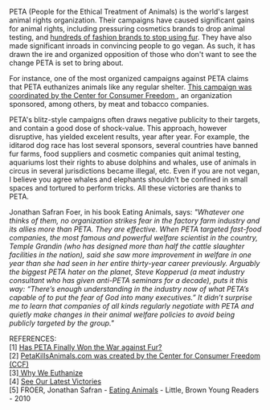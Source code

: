PETA (People for the Ethical Treatment of Animals) is the world's largest animal rights organization. Their campaigns have caused significant gains for animal rights, including pressuring cosmetics brands to drop animal testing, and <a href="https://www.thecut.com/2018/10/has-peta-finally-won-the-war-against-fur.html"> hundreds of fashion brands to stop using fur</a>. They have also made significant inroads in convincing people to go vegan. As such, it has drawn the ire and organized opposition of those who don't want to see the change PETA is set to bring about.

For instance, one of the most organized campaigns against PETA claims that PETA euthanizes animals like any regular shelter. <a href="https://www.sourcewatch.org/index.php/Richard_Berman_cares_about_animals:_clients_exposed"> This campaign was coordinated by the Center for Consumer Freedom </a>, an organization sponsored, among others, by meat and tobacco companies.

PETA's blitz-style campaigns often draws negative publicity to their targets, and contain a good dose of shock-value. This approach, however disruptive, has yielded excelent results, year after year. For example, the iditarod dog race has lost several sponsors, several countries have banned fur farms, food suppliers and cosmetic companies quit animal testing, aquariums lost their rights to abuse dolphins and whales, use of animals in circus in several jurisdictions became illegal, etc. Even if you are not vegan, I believe you agree whales and elephants shouldn't be confined in small spaces and tortured to perform tricks. All these victories are thanks to PETA.

Jonathan Safran Foer, in his book Eating Animals, says: _"Whatever one thinks of them, no organization strikes fear in the factory farm industry and its allies more than PETA. They are effective. When PETA targeted fast-food companies, the most famous and powerful welfare scientist in the country, Temple Grandin (who has designed more than half the cattle slaughter facilities in the nation), said she saw more improvement in welfare in one year than she had seen in her entire thirty-year career previously. Arguably the biggest PETA hater on the planet, Steve Kopperud (a meat industry consultant who has given anti-PETA seminars for a decade), puts it this way: “There’s enough understanding in the industry now of what PETA’s capable of to put the fear of God into many executives.” It didn’t surprise me to learn that companies of all kinds regularly negotiate with PETA and quietly make changes in their animal welfare policies to avoid being publicly targeted by the group."_ 

REFERENCES:<br>
[1] <a href="https://www.thecut.com/2018/10/has-peta-finally-won-the-war-against-fur.html">Has PETA Finally Won the War against Fur?</a><br>
[2] <a href="https://www.sourcewatch.org/index.php/Richard_Berman_cares_about_animals:_clients_exposed">PetaKillsAnimals.com was created by the Center for Consumer Freedom (CCF)</a><br>
[3]<a href="https://www.peta.org/blog/euthanasia"> Why We Euthanize</a><br>
[4] <a href="https://www.peta.org/about-peta/victories/">See Our Latest Victories</a><br>
[5] FROER, Jonathan Safran - <a href="https://www.abebooks.com/9780241143933/Eating-Animals-Foer-Jonathan-Safran-0241143934/plp">Eating Animals</a> - Little, Brown Young Readers - 2010

